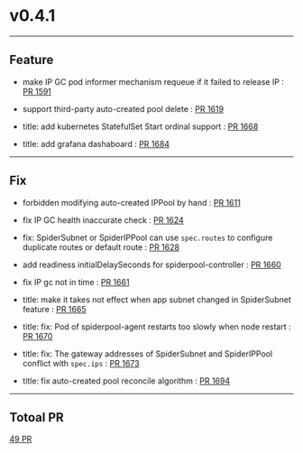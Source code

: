 
# v0.4.1

***

## Feature

* make IP GC pod informer mechanism requeue if it failed to release IP : [PR 1591](https://github.com/spidernet-io/spiderpool/pull/1591)

* support third-party auto-created pool delete : [PR 1619](https://github.com/spidernet-io/spiderpool/pull/1619)

* title:	add kubernetes StatefulSet Start ordinal support : [PR 1668](https://github.com/spidernet-io/spiderpool/pull/1668)

* title:	add grafana dashaboard : [PR 1684](https://github.com/spidernet-io/spiderpool/pull/1684)



***

## Fix

* forbidden modifying auto-created IPPool by hand : [PR 1611](https://github.com/spidernet-io/spiderpool/pull/1611)

* fix IP GC health inaccurate check : [PR 1624](https://github.com/spidernet-io/spiderpool/pull/1624)

* fix: SpiderSubnet or SpiderIPPool can use `spec.routes` to configure duplicate routes or default route : [PR 1628](https://github.com/spidernet-io/spiderpool/pull/1628)

* add readiness initialDelaySeconds for spiderpool-controller : [PR 1660](https://github.com/spidernet-io/spiderpool/pull/1660)

* fix IP gc not in time : [PR 1661](https://github.com/spidernet-io/spiderpool/pull/1661)

* title:	make it takes not effect when app subnet changed in SpiderSubnet feature : [PR 1665](https://github.com/spidernet-io/spiderpool/pull/1665)

* title:	fix: Pod of spiderpool-agent restarts too slowly when node restart : [PR 1670](https://github.com/spidernet-io/spiderpool/pull/1670)

* title:	fix: The gateway addresses of SpiderSubnet and SpiderIPPool conflict with `spec.ips` : [PR 1673](https://github.com/spidernet-io/spiderpool/pull/1673)

* title:	fix auto-created pool reconcile algorithm : [PR 1694](https://github.com/spidernet-io/spiderpool/pull/1694)



***

## Totoal PR

[ 49 PR](https://github.com/spidernet-io/spiderpool/compare/v0.4.0...v0.4.1)
